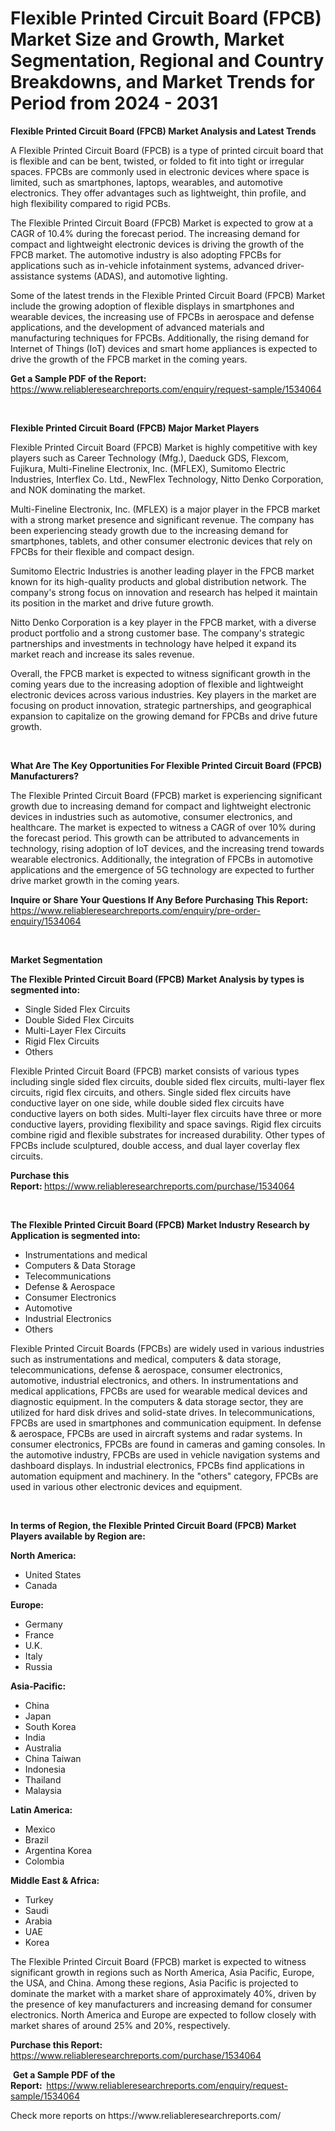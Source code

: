 <p><h1>Flexible Printed Circuit Board (FPCB) Market Size and Growth, Market Segmentation, Regional and Country Breakdowns, and Market Trends for Period from 2024 -  2031</h1></p><p><strong>Flexible Printed Circuit Board (FPCB) Market Analysis and Latest Trends</strong></p>
<p><p>A Flexible Printed Circuit Board (FPCB) is a type of printed circuit board that is flexible and can be bent, twisted, or folded to fit into tight or irregular spaces. FPCBs are commonly used in electronic devices where space is limited, such as smartphones, laptops, wearables, and automotive electronics. They offer advantages such as lightweight, thin profile, and high flexibility compared to rigid PCBs.</p><p>The Flexible Printed Circuit Board (FPCB) Market is expected to grow at a CAGR of 10.4% during the forecast period. The increasing demand for compact and lightweight electronic devices is driving the growth of the FPCB market. The automotive industry is also adopting FPCBs for applications such as in-vehicle infotainment systems, advanced driver-assistance systems (ADAS), and automotive lighting.</p><p>Some of the latest trends in the Flexible Printed Circuit Board (FPCB) Market include the growing adoption of flexible displays in smartphones and wearable devices, the increasing use of FPCBs in aerospace and defense applications, and the development of advanced materials and manufacturing techniques for FPCBs. Additionally, the rising demand for Internet of Things (IoT) devices and smart home appliances is expected to drive the growth of the FPCB market in the coming years.</p></p>
<p><strong>Get a Sample PDF of the Report:&nbsp;</strong> <a href="https://www.reliableresearchreports.com/enquiry/request-sample/1534064">https://www.reliableresearchreports.com/enquiry/request-sample/1534064</a></p>
<p>&nbsp;</p>
<p><strong>Flexible Printed Circuit Board (FPCB) Major Market Players</strong></p>
<p><p>Flexible Printed Circuit Board (FPCB) Market is highly competitive with key players such as Career Technology (Mfg.), Daeduck GDS, Flexcom, Fujikura, Multi-Fineline Electronix, Inc. (MFLEX), Sumitomo Electric Industries, Interflex Co. Ltd., NewFlex Technology, Nitto Denko Corporation, and NOK dominating the market.</p><p>Multi-Fineline Electronix, Inc. (MFLEX) is a major player in the FPCB market with a strong market presence and significant revenue. The company has been experiencing steady growth due to the increasing demand for smartphones, tablets, and other consumer electronic devices that rely on FPCBs for their flexible and compact design.</p><p>Sumitomo Electric Industries is another leading player in the FPCB market known for its high-quality products and global distribution network. The company's strong focus on innovation and research has helped it maintain its position in the market and drive future growth.</p><p>Nitto Denko Corporation is a key player in the FPCB market, with a diverse product portfolio and a strong customer base. The company's strategic partnerships and investments in technology have helped it expand its market reach and increase its sales revenue.</p><p>Overall, the FPCB market is expected to witness significant growth in the coming years due to the increasing adoption of flexible and lightweight electronic devices across various industries. Key players in the market are focusing on product innovation, strategic partnerships, and geographical expansion to capitalize on the growing demand for FPCBs and drive future growth.</p></p>
<p>&nbsp;</p>
<p><strong>What Are The Key Opportunities For Flexible Printed Circuit Board (FPCB) Manufacturers?</strong></p>
<p><p>The Flexible Printed Circuit Board (FPCB) market is experiencing significant growth due to increasing demand for compact and lightweight electronic devices in industries such as automotive, consumer electronics, and healthcare. The market is expected to witness a CAGR of over 10% during the forecast period. This growth can be attributed to advancements in technology, rising adoption of IoT devices, and the increasing trend towards wearable electronics. Additionally, the integration of FPCBs in automotive applications and the emergence of 5G technology are expected to further drive market growth in the coming years.</p></p>
<p><strong>Inquire or Share Your Questions If Any Before Purchasing This Report:</strong> <a href="https://www.reliableresearchreports.com/enquiry/pre-order-enquiry/1534064">https://www.reliableresearchreports.com/enquiry/pre-order-enquiry/1534064</a></p>
<p>&nbsp;</p>
<p><strong>Market Segmentation</strong></p>
<p><strong>The Flexible Printed Circuit Board (FPCB) Market Analysis by types is segmented into:</strong></p>
<p><ul><li>Single Sided Flex Circuits</li><li>Double Sided Flex Circuits</li><li>Multi-Layer Flex Circuits</li><li>Rigid Flex Circuits</li><li>Others</li></ul></p>
<p><p>Flexible Printed Circuit Board (FPCB) market consists of various types including single sided flex circuits, double sided flex circuits, multi-layer flex circuits, rigid flex circuits, and others. Single sided flex circuits have conductive layer on one side, while double sided flex circuits have conductive layers on both sides. Multi-layer flex circuits have three or more conductive layers, providing flexibility and space savings. Rigid flex circuits combine rigid and flexible substrates for increased durability. Other types of FPCBs include sculptured, double access, and dual layer coverlay flex circuits.</p></p>
<p><strong>Purchase this Report:&nbsp;</strong><a href="https://www.reliableresearchreports.com/purchase/1534064">https://www.reliableresearchreports.com/purchase/1534064</a></p>
<p>&nbsp;</p>
<p><strong>The Flexible Printed Circuit Board (FPCB) Market Industry Research by Application is segmented into:</strong></p>
<p><ul><li>Instrumentations and medical</li><li>Computers & Data Storage</li><li>Telecommunications</li><li>Defense & Aerospace</li><li>Consumer Electronics</li><li>Automotive</li><li>Industrial Electronics</li><li>Others</li></ul></p>
<p><p>Flexible Printed Circuit Boards (FPCBs) are widely used in various industries such as instrumentations and medical, computers & data storage, telecommunications, defense & aerospace, consumer electronics, automotive, industrial electronics, and others. In instrumentations and medical applications, FPCBs are used for wearable medical devices and diagnostic equipment. In the computers & data storage sector, they are utilized for hard disk drives and solid-state drives. In telecommunications, FPCBs are used in smartphones and communication equipment. In defense & aerospace, FPCBs are used in aircraft systems and radar systems. In consumer electronics, FPCBs are found in cameras and gaming consoles. In the automotive industry, FPCBs are used in vehicle navigation systems and dashboard displays. In industrial electronics, FPCBs find applications in automation equipment and machinery. In the "others" category, FPCBs are used in various other electronic devices and equipment.</p></p>
<p>&nbsp;</p>
<p><strong>In terms of Region, the Flexible Printed Circuit Board (FPCB) Market Players available by Region are:</strong></p>
<p>
    <p> <strong> North America: </strong>
        <ul>
            <li>United States</li>
            <li>Canada</li>
        </ul>
        </p> 
    <p> <strong> Europe: </strong>
        <ul>
            <li>Germany</li>
            <li>France</li>
            <li>U.K.</li>
            <li>Italy</li>
            <li>Russia</li>
        </ul>
        </p> 
    <p> <strong> Asia-Pacific: </strong>
        <ul>
            <li>China</li>
            <li>Japan</li>
            <li>South Korea</li>
            <li>India</li>
            <li>Australia</li>
            <li>China Taiwan</li>
            <li>Indonesia</li>
            <li>Thailand</li>
            <li>Malaysia</li>
        </ul>
        </p> 
    <p> <strong> Latin America: </strong>
        <ul>
            <li>Mexico</li>
            <li>Brazil</li>
            <li>Argentina Korea</li>
            <li>Colombia</li>
        </ul>
        </p> 
    <p> <strong> Middle East & Africa: </strong>
        <ul>
            <li>Turkey</li>
            <li>Saudi</li>
            <li>Arabia</li>
            <li>UAE</li>
            <li>Korea</li>
        </ul>
    </p>
    </p>
<p><p>The Flexible Printed Circuit Board (FPCB) market is expected to witness significant growth in regions such as North America, Asia Pacific, Europe, the USA, and China. Among these regions, Asia Pacific is projected to dominate the market with a market share of approximately 40%, driven by the presence of key manufacturers and increasing demand for consumer electronics. North America and Europe are expected to follow closely with market shares of around 25% and 20%, respectively.</p></p>
<p><strong>Purchase this Report: </strong><a href="https://www.reliableresearchreports.com/purchase/1534064">https://www.reliableresearchreports.com/purchase/1534064</a></p>
<p>&nbsp;<strong>Get a Sample PDF of the Report:&nbsp;&nbsp;</strong><a href="https://www.reliableresearchreports.com/enquiry/request-sample/1534064">https://www.reliableresearchreports.com/enquiry/request-sample/1534064</a></p>
<p><strong></strong></p>
<p>Check more reports on https://www.reliableresearchreports.com/</p>